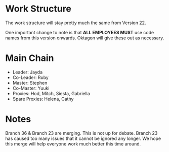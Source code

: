# Work Structure
The work structure will stay pretty much the same from Version 22.

One important change to note is that **ALL EMPLOYEES MUST** use code names from this version onwards. Oktagon will give these out as necessary.

# Main Chain
- Leader: Jayda
- Co-Leader: Ruby
- Master: Stephen
- Co-Master: Yuuki
- Proxies: Hod, Mitch, Siesta, Gabriella
- Spare Proxies: Helena, Cathy

# Notes
Branch 36 & Branch 23 are merging. This is not up for debate. Branch 23 has caused too many issues that it cannot be ignored any longer. We hope this merge will help everyone work much better this time around.
